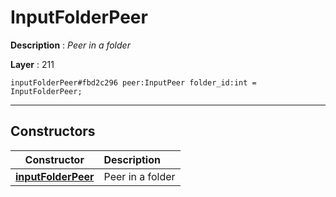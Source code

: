 # InputFolderPeer

**Description** : *Peer in a folder*

**Layer** : 211

```tl
inputFolderPeer#fbd2c296 peer:InputPeer folder_id:int = InputFolderPeer;
```

---

## Constructors

| Constructor | Description |
| :---: | :--- |
| [**inputFolderPeer**](constructor/inputFolderPeer) | Peer in a folder |